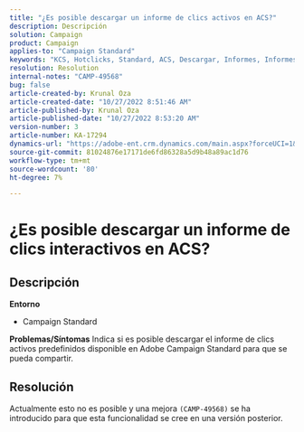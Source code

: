```yaml
---
title: "¿Es posible descargar un informe de clics activos en ACS?"
description: Descripción
solution: Campaign
product: Campaign
applies-to: "Campaign Standard"
keywords: "KCS, Hotclicks, Standard, ACS, Descargar, Informes, Informes"
resolution: Resolution
internal-notes: "CAMP-49568"
bug: false
article-created-by: Krunal Oza
article-created-date: "10/27/2022 8:51:46 AM"
article-published-by: Krunal Oza
article-published-date: "10/27/2022 8:53:20 AM"
version-number: 3
article-number: KA-17294
dynamics-url: "https://adobe-ent.crm.dynamics.com/main.aspx?forceUCI=1&pagetype=entityrecord&etn=knowledgearticle&id=0ecd9090-d455-ed11-bba2-6045bd006c82"
source-git-commit: 81024876e17171de6fd86328a5d9b48a89ac1d76
workflow-type: tm+mt
source-wordcount: '80'
ht-degree: 7%

---
```


# ¿Es posible descargar un informe de clics interactivos en ACS?

## Descripción

<b>Entorno</b>
- Campaign Standard



<b>Problemas/Síntomas</b>
Indica si es posible descargar el informe de clics activos predefinidos disponible en Adobe Campaign Standard para que se pueda compartir.


## Resolución


Actualmente esto no es posible y una mejora `(CAMP-49568)` se ha introducido para que esta funcionalidad se cree en una versión posterior.


